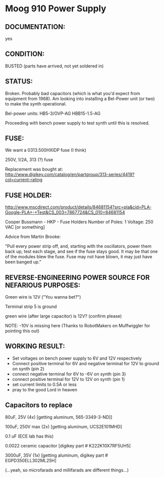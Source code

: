 # Moog 910 Power Supply 

## DOCUMENTATION: 

yes

## CONDITION: 

BUSTED (parts have arrived, not yet soldered in) 

## STATUS: 

Broken. Probably bad capacitors (which is what you'd expect from equipment from 1968). 
Am looking into installing a Bel-Power unit (or two) to make the synth operational. 

Bel-power units: 
HB5-3/OVP-AG
HBB15-1.5-AG

Proceeding with bench power supply to test synth until this is resolved. 

## FUSE: 

We want a 0313.500HXIDP fuse (I think) 

250V, 1/2A, 313 (?) fuse 

Replacement was bought at: 
http://www.digikey.com/catalog/en/partgroup/313-series/4419?col=current-rating 

## FUSE HOLDER: 

http://www.mscdirect.com/product/details/84681154?src=pla&cid=PLA-Google-PLA+-+Test&CS_003=7867724&CS_010=84681154

Cooper Bussmann - HKP - Fuse Holders Number of Poles: 1 Voltage: 250 VAC [or something]

Advice from Martin Brooke: 

"Pull every power strip off, and, starting with the oscillators, power them back up, test each
stage, and see if the fuse stays good. It may be that one of the modules blew the fuse. Fuse may 
not have blown, it may just have been banged up." 

## REVERSE-ENGINEERING POWER SOURCE FOR NEFARIOUS PURPOSES: 

Green wire is 12V ("You wanna bet?") 

Terminal strip 5 is ground 

green wire (after large capacitor) is 12V? (confirm please) 

NOTE: -10V is missing here (Thanks to RobotMakers on Muffwiggler for pointing this out)

## WORKING RESULT: 

* Set voltages on bench power supply to 6V and 12V respectively 
* Connect positive terminal for 6V and negative terminal for 12V to ground on synth (pin 2)
* connect negative terminal for 6V to -6V on synth (pin 3) 
* connect positive terminal for 12V to 12V on synth (pin 1) 
* set current limits to 0.5A or less 
* pray to the good Lord in heaven 

## Capacitors to replace

80uF, 25V (4x) [getting aluminum, 565-3349-3-ND]] 

100uF, 250V max (2x) [getting aluminum, UCS2E101MHD]

0.1 uF (ECE lab has this) 

0.0022 ceramic capacitor [digikey part # K222K10X7RF5UH5]

3000uF, 35V (1x) [getting aluminum, digikey part # EGPD350ELL302ML25H]

(...yeah, so microfarads and millifarads are different things...)

